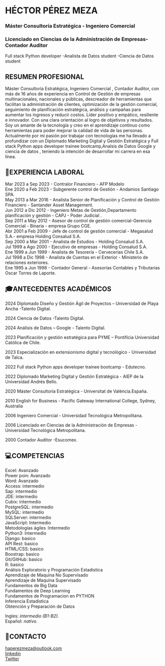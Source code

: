 # HÉCTOR PÉREZ MEZA
### Máster Consultoría Estratégica - Ingeniero Comercial
### Licenciado en Ciencias de la Administración de Empresas-Contador Auditor

Full stack Python developer -Analista de Datos student -Ciencia de Datos student
## RESUMEN PROFESIONAL
Máster Consultoría Estratégica, Ingeniero Comercial , Contador Auditor, con más de 16 años de experiencia en Control de Gestión de empresas multinacionales, nacionales y públicas, descreador de herramientas que facilitan la administración de clientes, optimización de la gestión comercial, seguimiento de planificación estratégica, análisis y campañas para aumentar los ingresos y reducir costos. Líder positivo y empático, resiliente e innovador. Con una clara orientación al logro de objetivos y resultados.<br>
Soy un amante de la tecnología y creo en el aprendizaje continuo como herramientas para poder mejorar la calidad de vida de las personas.
Actualmente por mi pasión por trabajar con tecnologías me ha llevado a profundizar con un Diplomado Marketing Digital y Gestión Estratégica y Full stack Python apps developer trainee bootcamp,Analsis de Datos Google y ciencia de datos , teniendo la intención de desarrollar mi carrera en esa línea.

## 🧰EXPERIENCIA LABORAL
Mar 2023 a Sep 2023 - Contralor Financiero - AFP Modelo<br>
Ene 2020 a Feb 2023 - Subgerente control de Gestión - Andamios Santiago SPA.<br>
May 2013 a Mar 2016 - Analista Senior de Planificación y Control de Gestión Financiero - Santander Asset Management.<br>
Jun 2012 a Dic 2012 - Ingeniero Metas de Gestión,Departamento planificación y gestión - CAPJ - Poder Judicial .<br>
Sep 2011 a May 2012 - Asesor de control de gestión comercial-Gerencia Comercial - Binaria - empresa Grupo CGE.<br>
Abr 2001 a Feb 2009 - Jefe de control de gestión comercial - Megasalud S.A.- empresa Holding Consalud S.A.<br>
Sep 2000 a Mar 2001 - Analista de Estudios - Holding Consalud S.A.<br>
Jul 1999 a Ago 2000 - Ejecutivo de empresas - Holding Consalud S.A.<br>
Ene 1999 a Jun 1999 - Analista de Tesorería - Cervecerías Chile S.A.<br>
Jul 1998 a Dic 1998 - Analista de Cuentas en el Exterior - Ministerio de relaciones exteriores.<br>
Ene 1995 a Jun 1998 - Contador General - Asesorías Contables y Tributarias Oscar Torres de Laporte.<br>

## 🎓ANTECEDENTES ACADÉMICOS

2024 Diplomado Diseño y Gestión Ágil de Proyectos – Universidad de Playa Ancha -Talento Digital. 

2024 Ciencia de Datos  -Talento Digital.

2024 Análisis de Datos – Google - Talento Digital.

2023 Planificación y gestión estratégica para PYME – Pontificia Universidad Católica de Chile.

2023 Especialización en extensionismo digital y tecnológico - Universidad de Talca.

2022 Full stack Python apps developer trainee bootcamp - Edutecno.

2022 Diplomado Marketing Digital y Gestión Estratégica - AIEP de la Universidad Andrés Bello.

2020 Máster Consultoría Estratégica - Universitat de València.España.

2010 English for Business - Pacific Gateway International College, Sydney, Australia

2006 Ingeniero Comercial - Universidad Tecnológica Metropolitana.

2006 Licenciado en Ciencias de la Administración de Empresas - Universidad Tecnológica Metropolitana.

2000 Contador Auditor -Esucomex.

## 💻COMPETENCIAS 
Excel:     Avanzado<br>
Power poin: Avanzado<br>
Word:       Avanzado<br>
Access:    intermedio<br>
Sap:        intermedio<br>
JDE:        intermedio<br>
Cubix:      intermedio<br>
PostgreSQL: intermedio<br>
MySQL:      intermedio<br>
SQLServer:  intermedio<br>
JavaScript: Intermedio<br>
Metodologías ágiles :Intermedio <br>
Python3:    Intermedio<br>
Django:     basico<br>
API Rest:   basico<br>
HTML/CSS:   basico<br>
Boostrap:   basico<br>
Git/GitHub: basico<br>
R:          basico<br>
Análisis Exploratorio y Programación Estadistica<br>
Aprendizaje de Maquina No Supervisado<br>
Aprendizaje de Maquina Supervisado<br>
Fundamentos de Big Data<br>
Fundamentos de Deep Learning<br>
Fundamentos de Programacion en PYTHON<br>
Inferencia Estadística <br>
Obtención y Preparación de Datos<br>

Ingles: *intermedio (B1-B2)*.<br>
Español: *nativo.*<br>

## 📩CONTACTO
haperezmeza@outlook.com<br>
[linkedin](https://www.linkedin.com/in/hector-perez-meza)<br>
[Twitter](https://twitter.com/hectorperezmez2)<br>
